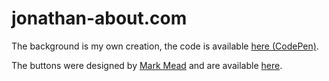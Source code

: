 # jonathan-about.com

The background is my own creation, the code is available [here (CodePen)](https://codepen.io/j_about/pen/wvLzzWW).

The buttons were designed by [Mark Mead](https://github.com/markmead) and are available [here](https://www.hyperui.dev/components/marketing/buttons#component-12).
